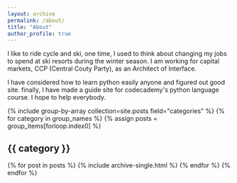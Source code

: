 ```yaml
---
layout: archive
permalink: /about/
title: "About"
author_profile: true
---
```


I like to ride cycle and ski, one time,  I used to think about changing my jobs to spend at ski resorts during the winter season.
I am working for capital markets, CCP (Central Couty Party), as an Architect of Interface. 

I have considered how to learn python easily anyone and figured out good site. finally, I have made a guide site for codecademy's python language course.
I hope to help everybody.


{% include group-by-array collection=site.posts field="categories" %}
{% for category in group_names %}
  {% assign posts = group_items[forloop.index0] %}
  <h2 id="{{ category | slugify }}" class="archive__subtitle">{{ category }}</h2>
  {% for post in posts %}
    {% include archive-single.html %}
  {% endfor %}
{% endfor %}
